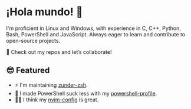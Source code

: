 # ¡Hola mundo! 👋

I'm proficient in Linux and Windows, with experience in C, C++, Python, Bash, PowerShell and JavaScript.
Always eager to learn and contribute to open-source projects.

🚀 Check out my repos and let’s collaborate!

## 😎 Featured

- ⚡ I'm maintaining [zunder-zsh](https://github.com/Warbacon/zunder-zsh). 
- 💊 I made PowerShell suck less with my [powershell-profile](https://github.com/Warbacon/powershell-profile).
- 🧑‍💻 I think my [nvim-config](https://github.com/Warbacon/nvim-config) is great.
